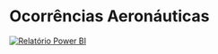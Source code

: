 # Ocorrências Aeronáuticas
[![Relatório Power BI](https://github.com/user-attachments/assets/632f5079-06e8-47c1-a115-047c59c588dd)](https://app.powerbi.com/view?r=eyJrIjoiMDIwNGZlYmItYWZhMC00YmRkLWE2ZjQtMDIyZjE2NjczNWZhIiwidCI6Ijc2MjNhMmY3LWRkYTgtNGZhMS1hODMzLTVkMjExNDllMWJlMiJ9)
